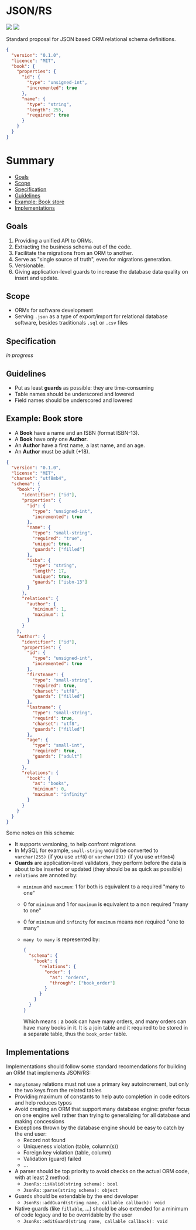 # JSON/RS

![](https://img.shields.io/github/tag/khalyomede/json-rs.svg)
![](https://img.shields.io/github/license/khalyomede/json-rs.svg)


Standard proposal for JSON based ORM relational schema definitions.

```json
{
  "version": "0.1.0",
  "licence": "MIT",
  "book": {
    "properties": {
      "id": {
        "type": "unsigned-int",
        "incremented": true
      },
      "name": {
        "type": "string",
        "length": 255,
        "required": true
      }
    }
  }
}
```

# Summary

- [Goals](#goals)
- [Scope](#scope)
- [Specification](#specification)
- [Guidelines](#guidelines)
- [Example: Book store](#example-book-store)
- [Implementations](#implementations)

## Goals

1. Providing a unified API to ORMs.
2. Extracting the business schema out of the code. 
3. Facilitate the migrations from an ORM to another.
4. Serve as "single source of truth", even for migrations generation.
5. Versionable.
6. Giving application-level guards to increase the database data quality on insert and update.

## Scope

- ORMs for software development
- Serving `.json` as a type of export/import for relational database software, besides traditionals `.sql` or `.csv` files

## Specification

_in progress_

## Guidelines

- Put as least **guards** as possible: they are time-consuming
- Table names should be underscored and lowered
- Field names should be underscored and lowered

## Example: Book store

- A **Book** have a name and an ISBN (format ISBN-13).
- A **Book** have only one **Author**.
- An **Author** have a first name, a last name, and an age.
- An **Author** must be adult (+18).

```json
{
  "version": "0.1.0",
  "license": "MIT",
  "charset": "utf8mb4",
  "schema": {
    "book": {
      "identifier": ["id"],
      "properties": {
        "id": {
          "type": "unsigned-int",
          "incremented": true
        },
        "name": {
          "type": "small-string",
          "required": "true",
          "unique": true,
          "guards": ["filled"]
        },
        "isbn": {
          "type": "string",
          "length": 17,
          "unique": true,
          "guards": ["isbn-13"]
        }
      },
      "relations": {
        "author": {
          "minimum": 1,
          "maximum": 1
        }
      }
    },
    "author": {
      "identifier": ["id"],
      "properties": {
        "id": {
          "type": "unsigned-int",
          "incremented": true
        },
        "firstname": {
          "type": "small-string",
          "required": true,
          "charset": "utf8",
          "guards": ["filled"]
        },
        "lastname": {
          "type": "small-string",
          "requird": true,
          "charset": "utf8",
          "guards": ["filled"]
        },
        "age": {
          "type": "small-int",
          "required": true,
          "guards": ["adult"]
        }
      },
      "relations": {
        "book": {
          "as": "books",
          "minimum": 0,
          "maximum": "infinity"
        }
      }
    }
  }
}
```

Some notes on this schema:

- It supports versioning, to help confront migrations
- In MySQL for example, `small-string` would be converted to `varchar(255)` (if you use `utf8`) or `varchar(191)` (if you use `utf8mb4`)
- **Guards** are application-level validators, they perform before the data is about to be inserted or updated (they should be as quick as possible)
- `relations` are annoted by:
  - `minimum` and `maximum`: 1 for both is equivalent to a required "many to one"
  - 0 for `minimum` and 1 for `maximum` is equivalent to a non required "many to one"
  - 0 for `minimum` and `infinity` for `maximum` means non required "one to many"
  - `many to many` is represented by:

    ```json
    {
      "schema": {
        "book": {
          "relations": {
            "order": {
              "as": "orders",
              "through": ["book_order"]
            }
          }
        }
      }
    }
    ```

    Which means : a book can have many orders, and many orders can have many books in it. It is a join table and it required to be stored in a separate table, thus the `book_order` table.

## Implementations

Implementations should follow some standard recomendations for building an ORM that implements JSON/RS:

- `manytomany` relations must not use a primary key autoincrement, but only the two keys from the related tables
- Providing maximum of constants to help auto completion in code editors and help reduces typos
- Avoid creating an ORM that support many database engine: prefer focus on one engine well rather than trying to generalizing for all database and making concessions
- Exceptions thrown by the database engine should be easy to catch by the end user:
  - Record not found
  - Uniqueness violation (table, column(s))
  - Foreign key violation (table, column)
  - Validation (guard) failed
  - ...
- A parser should be top priority to avoid checks on the actual ORM code, with at least 2 method:
  - `JsonRs::isValid(string schema): bool`
  - `JsonRs::parse(string schema): object`
- Guards should be extendable by the end developer
  - `JsonRs::addGuard(string name, callable callback): void`
- Native guards (like `fillable`, ...) should be also extended for a minimum of code legacy and to be overridable by the user
  - `JsonRs::editGuard(string name, callable callback): void`